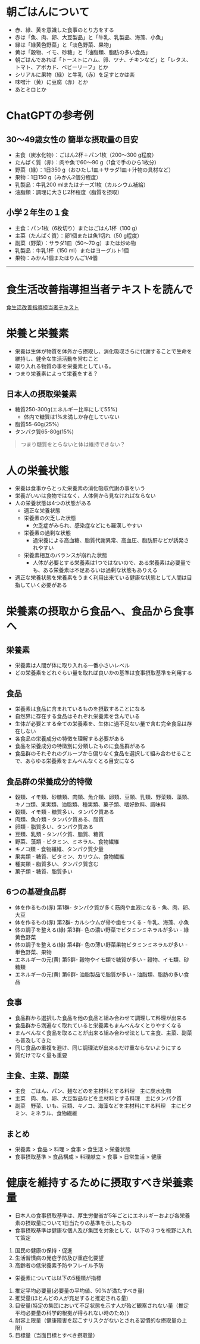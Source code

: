 # 朝ごはんについて
- 赤、緑、黄を意識した食事のとり方をする
- 赤は「魚、肉、卵、大豆製品」と「牛乳、乳製品、海藻、小魚」
- 緑は「緑黄色野菜」と「淡色野菜、果物」
- 黄は「穀物、イモ、砂糖」と「油脂類、脂肪の多い食品」
- 朝ごはんであれば「トーストにハム、卵、ツナ、チキンなど」と「レタス、トマト、アボカド、ベビーリーフ」とか
- シリアルに果物（緑）と牛乳（赤）を足すとかは楽
- 味噌汁（黄）に豆腐（赤）とか
- あとミロとか

# ChatGPTの参考例
## 30～49歳女性の 簡単な摂取量の目安
- 主食（炭水化物）：ごはん2杯＋パン1枚（200～300 g程度）
- たんぱく質（赤）：肉や魚で60～90 g（1食で手のひら1枚分）
- 野菜（緑）：1日350 g（おひたし1皿＋サラダ1皿＋汁物の具材など）
- 果物：1日150 g（みかん2個分程度）
- 乳製品：牛乳200 mlまたはチーズ1枚（カルシウム補給）
- 油脂類：調理に大さじ2杯程度（脂質を摂取）

## 小学２年生の１食
- 主食：パン1枚（6枚切り）またはごはん1杯（100 g）
- 主菜（たんぱく質）：卵1個または魚1切れ（50 g程度）
- 副菜（野菜）：サラダ1皿（50～70 g）または炒め物
- 乳製品：牛乳1杯（150 ml）またはヨーグルト1個
- 果物：みかん1個またはりんご1/4個

----
# 食生活改善指導担当者テキストを読んで
[食生活改善指導担当者テキスト](https://www.mhlw.go.jp/bunya/shakaihosho/iryouseido01/pdf/info03k-04-06.pdf)

# 栄養と栄養素
- 栄養は生体が物質を体外から摂取し、消化吸収さらに代謝することで生命を維持し、健全な生活活動を営むこと
- 取り入れる物質の事を栄養素としている。
- つまり栄養素によって栄養をする？

## 日本人の摂取栄養素
- 糖質250-300g(エネルギー比率にして55%)
  - 体内で糖質は1%未満しか存在していない
- 脂質55-60g(25%)
- タンパク質65-80g(15%)

> つまり糖質をとらないと体は維持できない？

# 人の栄養状態
- 栄養は食事からとった栄養素の消化吸収代謝の事をいう
- 栄養がいいは食物ではなく、人体側から見なければならない
- 人の栄養状態は4つの状態がある
  - 適正な栄養状態
  - 栄養素の欠乏した状態
    - 欠乏症がみられ、感染症などにも羅漢しやすい
  - 栄養素の過剰な状態
    - 過栄養による高血糖、脂質代謝異常、高血圧、脂肪肝などが誘発されやすい
  - 栄養素相互のバランスが崩れた状態
    - 人体が必要とする栄養素は1つではないので、ある栄養素は必要量でも、ある栄養素は不足あるいは過剰な状態もありえる
- 適正な栄養状態を栄養素をうまく利用出来ている健康な状態として人間は目指していく必要がある

# 栄養素の摂取から食品へ、食品から食事へ
## 栄養素
- 栄養素は人間が体に取り入れる一番小さいレベル
- どの栄養素をどれぐらい量を取れば良いかの基準は食事摂取基準を利用する

## 食品
- 栄養素は食品に含まれているものを摂取することになる
- 自然界に存在する食品はそれぞれ栄養素を含んでいる
- 生体が必要とする全ての栄養素を、生体に過不足ない量で含む完全食品は存在しない
- 各食品の栄養成分の特徴を理解する必要がある
- 食品を栄養成分の特徴別に分類したものに食品群がある
- 食品群のそれぞれのグループから偏りなく食品を選択して組み合わせることで、あらゆる栄養素をまんべんなくとる目安になる

## 食品群の栄養成分的特徴
- 穀類、イモ類、砂糖類、肉類、魚介類、卵類、豆類、乳類、野菜類、藻類、キノコ類、果実類、油脂類、種実類、菓子類、嗜好飲料、調味料
- 穀類、イモ類 - 糖質多い、タンパク質ある
- 肉類、魚介類 - タンパク質ある、脂質
- 卵類 - 脂質多い、タンパク質ある
- 豆類、乳類 - タンパク質、脂質、糖質
- 野菜、藻類 - ビタミン、ミネラル、食物繊維
- キノコ類 - 食物繊維、タンパク質少量
- 果実類 - 糖質、ビタミン、カリウム、食物繊維
- 種実類 - 脂質多い、タンパク質含む
- 菓子類 - 糖質、脂質多い

## 6つの基礎食品群
 - 体を作るもの(赤) 第1群- タンパク質が多く筋肉や血液になる - 魚、肉、卵、大豆
 - 体を作るもの(赤) 第2群- カルシウムが骨や歯をつくる - 牛乳、海藻、小魚
 - 体の調子を整える(緑) 第3群- 色の濃い野菜でビタミンミネラルが多い - 緑黄色野菜
 - 体の調子を整える(緑) 第4群- 色の薄い野菜果物ビタミンミネラルが多い - 単色野菜、果物
 - エネルギーの元(黄) 第5群- 穀物やイモ類で糖質が多い - 穀物、イモ類、砂糖類
 - エネルギーの元(黄) 第6群- 油脂製品で脂質が多い - 油脂類、脂肪の多い食品

## 食事
- 食品群から選択した食品を他の食品と組み合わせて調理して料理が出来る
- 食品群から満遍なく取れていると栄養素もまんべんなくとりやすくなる
- まんべんなく食品を取ることが出来る組み合わせ法として主食、主菜、副菜も普及してきた
- 同じ食品の重複を避け、同じ調理法が出来るだけ重ならないようにする
- 質だけでなく量も重要
  
## 主食、主菜、副菜
- 主食　ごはん、パン、麺などのを主材料とする料理　主に炭水化物
- 主菜　肉、魚、卵、大豆製品などを主材料とする料理　主にタンパク質
- 副菜　野菜、いも、豆類、キノコ、海藻などを主材料にする料理　主にビタミン、ミネラル、食物繊維

## まとめ
- 栄養素 > 食品 > 料理 > 食事 > 食生活 > 栄養状態
- 食事摂取基準 > 食品構成 > 料理献立 > 食事 > 日常生活 > 健康

# 健康を維持するために摂取すべき栄養素量
- 日本人の食事摂取基準は、厚生労働省が5年ごとにエネルギーおよび各栄養素の摂取量について1日当たりの基準を示したもの
- 食事摂取基準は健康な個人及び集団を対象として、以下の３つを視野に入れて策定
1. 国民の健康の保持・促進
1. 生活習慣病の発症予防及び重症化要望
1. 高齢者の低栄養素予防やフレイル予防
- 栄養素については以下の5種類が指標
1. 推定平均必要量(必要量の平均値、50%が満たすべき量)
2. 推奨量(ほとんどの人が充足すると推定される量)
3. 目安量(特定の集団において不足状態を示す人が殆ど観察されない量（推定平均必要量の科学的根拠が得られない時のため）)
4. 耐容上限量（健康障害を起こすリスクがないとされる習慣的な摂取量の上限）
5. 目標量（当面目標とすべき摂取量）

